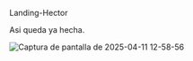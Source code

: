 Landing-Hector

Asi queda ya hecha.

![Captura de pantalla de 2025-04-11 12-58-56](https://github.com/user-attachments/assets/d27103e4-cc4f-438f-a334-fe5fb0e2aa7a)
